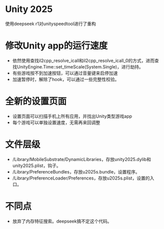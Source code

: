 # Unity 2025
使用deepseek r1对unityspeedtool进行了重构

# 修改Unity app的运行速度
- 依然使用查找il2cpp_resolve_icall和il2cpp_resolve_icall_0的方式，进而查找UnityEngine.Time::set_timeScale(System.Single)，进行劫持。
- 有些游戏按不到加速按钮，可以通过音量键来启停加速
- 加速暂停时，解除了hook，可以通过一些完整性校验。

# 全新的设置页面
- 设置页面可以扫描手机上所有应用，并找出Unity类型游戏app
- 每个游戏可以单独设置速度，无需再来回调整

# 文件层级
- /Library/MobileSubstrate/DynamicLibraries，存放unity2025.dylib和unity2025.plist，钩子。
- /Library/PreferenceBundles，存放u2025s.bundle，设置程序。
- /Library/PreferenceLoader/Preferences，存放u2025s.plist，设置的入口。

# 不同点
- 放弃了内存特征搜索。deepseek搞不定这个代码。
